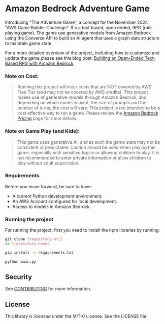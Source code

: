 # Amazon Bedrock Adventure Game

Introducing "The Adventure Game", a concept for the November 2024 "AWS Game Builder Challenge".  It's a text based, open ended, RPG (role playing game).  The game use generative models from Amazon Bedrock using the Converse API to build an AI agent that uses a graph data structure to maintain game state.

For a more detailed overview of the project, including how to customize and update the game,please see this blog post: [Building an Open-Ended Text-Based RPG with Amazon Bedrock](https://aws.amazon.com/blogs/machine-learning/building-an-open-ended-text-based-rpg-with-amazon-bedrock/)

### Note on Cost:

> Running this project will incur costs that are NOT covered by AWS Free Tier (and may not be covered by AWS credits).  This project makes use of generative models through Amazon Bedrock, and depending on which model is used, the size of prompts and the number of turns, the cost will vary.  This project is not intended to be a cost effective way to run a game.  Please review the [Amazon Bedrock Pricing](https://aws.amazon.com/bedrock/pricing/) page for more details.

### Note on Game Play (and Kids):

> This game uses generative AI, and as such the game state may not be consistent or predictable.  Caution should be used when playing this game, especially with sensitive topics or allowing children to play. It is not recommended to enter private information or allow children to play without adult supervision.

### Requirements

Before you move forward, be sure to have:
- A current Python development environment.
- An AWS Account configured for local development.
- Access to models in Amazon Bedrock.

### Running the project
For running the project, first you need to install the npm libraries by running:

```bash
git clone [repository-url]
cd [repository-name]
```

```bash
pip install -r requirements.txt
```

```bash
python main.py
```

## Security

See [CONTRIBUTING](CONTRIBUTING.md#security-issue-notifications) for more information.

## License

This library is licensed under the MIT-0 License. See the LICENSE file.